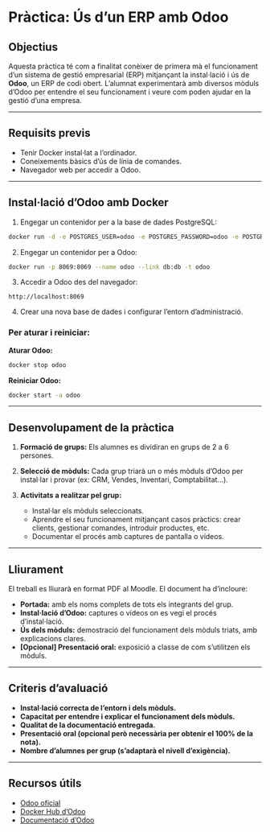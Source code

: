 # Pràctica: Ús d’un ERP amb Odoo

## Objectius

Aquesta pràctica té com a finalitat conèixer de primera mà el funcionament d’un sistema de gestió empresarial (ERP) mitjançant la instal·lació i ús de **Odoo**, un ERP de codi obert. L’alumnat experimentarà amb diversos mòduls d’Odoo per entendre el seu funcionament i veure com poden ajudar en la gestió d’una empresa.

---

## Requisits previs

- Tenir Docker instal·lat a l’ordinador.
- Coneixements bàsics d’ús de línia de comandes.
- Navegador web per accedir a Odoo.

---

## Instal·lació d’Odoo amb Docker

1. Engegar un contenidor per a la base de dades PostgreSQL:

```bash
docker run -d -e POSTGRES_USER=odoo -e POSTGRES_PASSWORD=odoo -e POSTGRES_DB=postgres --name db postgres:15
```

2. Engegar un contenidor per a Odoo:

```bash
docker run -p 8069:8069 --name odoo --link db:db -t odoo
```

3. Accedir a Odoo des del navegador:

```
http://localhost:8069
```

4. Crear una nova base de dades i configurar l’entorn d’administració.

### Per aturar i reiniciar:

**Aturar Odoo:**
```bash
docker stop odoo
```

**Reiniciar Odoo:**
```bash
docker start -a odoo
```

---

## Desenvolupament de la pràctica

1. **Formació de grups:** Els alumnes es dividiran en grups de 2 a 6 persones.

2. **Selecció de mòduls:** Cada grup triarà un o més mòduls d’Odoo per instal·lar i provar (ex: CRM, Vendes, Inventari, Comptabilitat...).

3. **Activitats a realitzar pel grup:**
   - Instal·lar els mòduls seleccionats.
   - Aprendre el seu funcionament mitjançant casos pràctics: crear clients, gestionar comandes, introduir productes, etc.
   - Documentar el procés amb captures de pantalla o vídeos.

---

## Lliurament

El treball es lliurarà en format PDF al Moodle. El document ha d’incloure:

- **Portada:** amb els noms complets de tots els integrants del grup.
- **Instal·lació d’Odoo:** captures o vídeos on es vegi el procés d’instal·lació.
- **Ús dels mòduls:** demostració del funcionament dels mòduls triats, amb explicacions clares.
- **[Opcional] Presentació oral:** exposició a classe de com s’utilitzen els mòduls.

---

## Criteris d’avaluació

- **Instal·lació correcta de l’entorn i dels mòduls.**
- **Capacitat per entendre i explicar el funcionament dels mòduls.**
- **Qualitat de la documentació entregada.**
- **Presentació oral (opcional però necessària per obtenir el 100% de la nota).**
- **Nombre d’alumnes per grup (s’adaptarà el nivell d’exigència).**

---

## Recursos útils

- [Odoo oficial](https://www.odoo.com/ca_ES)
- [Docker Hub d’Odoo](https://hub.docker.com/_/odoo)
- [Documentació d’Odoo](https://www.odoo.com/documentation)

